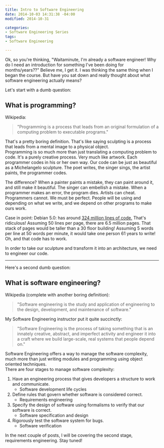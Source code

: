 ```yaml
---
title: Intro to Software Engineering
date: 2014-10-03 14:31:38 -04:00
modified: 2014-10-31

categories:
- Software Engineering Series
tags:
- Software Engineering

---
```

Ok, so you're thinking, "Waitaminute, I'm already a software engineer!
Why do I need an introduction for something I've been doing for months/years??"
Believe me, I get it. I was thinking the same thing when I began the course.
But have you sat down and really thought about what software engineering actually means?

Let's start with a dumb question:

## What is programming?

Wikipedia:

>  "Programming is a process that leads from an original formulation of a
>  computing problem to executable programs."

That's a pretty boring definition. That's like saying sculpting is a process
that leads from a mental image to a physical object.  
Programming is so much more than just translating a computing problem to code.
It's a purely creative process. Very much like artwork. Each programmer codes
in his or her own way. Our code can be just as beautiful as a Michelangelo sculpture.
The poet writes, the singer sings, the artist paints, the programmer codes.

The difference? When a painter paints a mistake, they can paint around it, and still make it beautiful. The singer can embellish a mistake. When a programmer makes an error, the program dies. Artists can cheat. Programmers cannot. We must be perfect. People will be using and depending on what we write, and we depend on other programs to make ours work.

Case in point: Debian 5.0: has around [324 million lines of code.](http://debian-counting.libresoft.es/lenny/index.php?menu=Statistics) That's ridiculous!
Assuming 50 lines per page, there are 6.5 million pages. That stack of pages would be taller than a 30 floor building!
Assuming 5 words per line at 50 words per minute, it would take one person 61 years to write!
Oh, and that code has to work.

In order to take our sculpture and transform it into an architecture, we need to engineer our code.

* * *

Here's a second dumb question:

## What is software engineering?

Wikipedia (complete with another boring definition):

>  "Software engineering is the study and application of engineering to the design,
>  development, and maintenance of software."

My Software Engineering instructor put it quite succinctly:

>  "Software Engineering is the process of taking something that is an innately creative,
>  abstract, and imperfect activity and engineer it into a craft where we build large-scale,
>  real systems that people depend on."

Software Engineering offers a way to manage the software complexity,
much more than just writing modules and programming using object oriented techniques.  
There are four stages to manage software complexity:

1.  Have an engineering process that gives developers a structure to work and communicate.
    - Software development life cycles
2. Define rules that govern whether software is considered correct.
    - Requirements engineering
3. Specify the design of software using formalisms to verify that our software is correct.
    - Software specification and design
4. Rigorously test the software system for bugs.
    - Software verification

In the next couple of posts, I will be covering the second stage, requirements engineering. Stay tuned!
